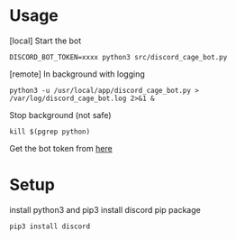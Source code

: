 # Usage

[local] Start the bot
```
DISCORD_BOT_TOKEN=xxxx python3 src/discord_cage_bot.py
```

[remote] In background with logging
```
python3 -u /usr/local/app/discord_cage_bot.py > /var/log/discord_cage_bot.log 2>&1 &
```

Stop background (not safe)
```
kill $(pgrep python)
```

Get the bot token from [here](https://discord.com/developers/applications)

# Setup
install python3 and pip3
install discord pip package
```
pip3 install discord
```
